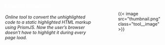 <style>
.tool {
    padding: 35px;
    border-radius: 5px;
    width: 100%;
    display: block;
    margin-top: 2.5em;
    display: flex;
    justify-content: space-around;
    background: var(--main_dark);
    align-items: center;
    text-decoration: none
}
.tool__image {
    height: 120px
}
.tool__heading,
.tool__description {
    margin: 0
}
.tool__description {
    font-weight: 400;
    width: 80%;
    margin-top: 1.25em;
    color: var(--main_lightgrey);
}
.tool__heading {
    color: #fff
}
</style>
<a class="tool" href="//prismgen.kottsov.com">
    <div>
        <h3 class="tool__heading">PrismJS Generator</h3>
        <h5 class="tool__description">Online tool to convert the unhighlighted code to a static highlighted HTML markup using PrismJS. Now the user’s browser doesn’t have to highlight it during every page load.</h5>
    </div>
    {{< image src="thumbnail.png" class="tool__image" >}}
</a>